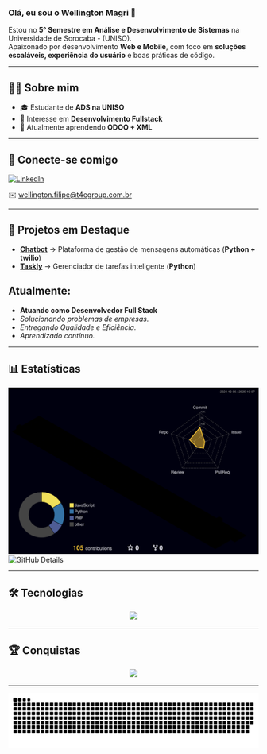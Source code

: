 ### Olá, eu sou o Wellington Magri 🏅

Estou no **5° Semestre em Análise e Desenvolvimento de Sistemas** na Universidade de Sorocaba - (UNISO).  
Apaixonado por desenvolvimento **Web e Mobile**, com foco em **soluções escaláveis, experiência do usuário** e boas práticas de código.  

---

## 👨‍💻 Sobre mim
- 🎓 Estudante de **ADS na UNISO**  
- 🚀 Interesse em **Desenvolvimento Fullstack**  
- 🌱 Atualmente aprendendo **ODOO + XML**  

---

## 🔗 Conecte-se comigo
[![LinkedIn](https://img.shields.io/badge/LinkedIn-0077B5?style=for-the-badge&logo=linkedin&logoColor=white)](https://www.linkedin.com/in/tinhomagri-dev/)  

✉️ wellington.filipe@t4egroup.com.br 

---

## 🚀 Projetos em Destaque
- [**Chatbot**](https://github.com/Tinhomagri/chatbot) → Plataforma de gestão de mensagens automáticas (**Python + twilio**)    
- [**Taskly**](https://github.com/Tinhomagri/Taskly) → Gerenciador de tarefas inteligente (**Python**)

## Atualmente:
 - **Atuando como Desenvolvedor Full Stack**
 - *Solucionando problemas de empresas.*
 - *Entregando Qualidade e Eficiência.*
 - *Aprendizado contínuo.*

---

## 📊 Estatísticas
![Contribuições 3D](./profile-3d-contrib/profile-night-rainbow.svg)  
![GitHub Details](http://github-profile-summary-cards.vercel.app/api/cards/profile-details?username=Tinhomagri&theme=dracula)


 

---

## 🛠️ Tecnologias
<div align="center">
  <img src="https://skillicons.dev/icons?i=vscode,git,github,html,css,scss,bootstrap,tailwind,javascript,typescript,python,django,react,postgres,angular,vue,nodejs,php,laravel,mysql,docker,mongodb,flutter,dart,vite,figma,windows"  />
</div>

---


## 🏆 Conquistas
<div align="center">

  <img src="https://github-profile-trophy.vercel.app/?username=tinhomagri&theme=dracula&row=1&column=6" width="900"/>


</div>

---

<picture>
  <source media="(prefers-color-scheme: dark)" srcset="https://raw.githubusercontent.com/platane/platane/output/github-contribution-grid-snake-dark.svg">
  <source media="(prefers-color-scheme: light)" srcset="https://raw.githubusercontent.com/platane/platane/output/github-contribution-grid-snake.svg">
  <img alt="github contribution grid snake animation" src="https://raw.githubusercontent.com/platane/platane/output/github-contribution-grid-snake.svg">
</picture>




